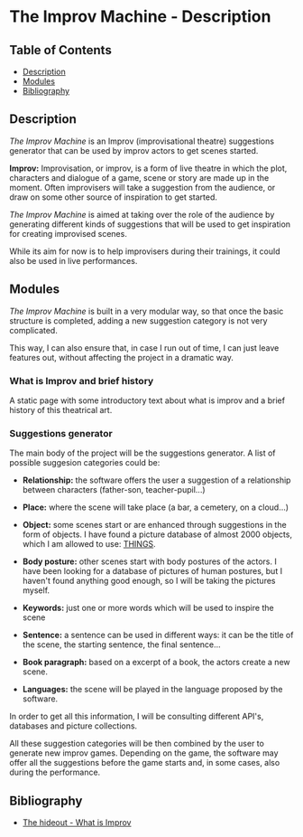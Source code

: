 # The Improv Machine - Description

## Table of Contents

- [Description](#description)
- [Modules](#modules)
- [Bibliography](#bibliography)

## Description

_The Improv Machine_ is an Improv (improvisational theatre) suggestions generator that can be used by improv actors to get scenes started.

**Improv:** Improvisation, or improv, is a form of live theatre in which the plot, characters and dialogue of a game, scene or story are made up in the moment. Often improvisers will take a suggestion from the audience, or draw on some other source of inspiration to get started.

_The Improv Machine_ is aimed at taking over the role of the audience by generating different kinds of suggestions that will be used to get inspiration for creating improvised scenes.

While its aim for now is to help improvisers during their trainings, it could also be used in live performances.

## Modules

_The Improv Machine_ is built in a very modular way, so that once the basic structure is completed, adding a new suggestion category is not very complicated.

This way, I can also ensure that, in case I run out of time, I can just leave features out, without affecting the project in a dramatic way.

### What is Improv and brief history

A static page with some introductory text about what is improv and a brief history of this theatrical art.

### Suggestions generator

The main body of the project will be the suggestions generator. A list of possible suggesion categories could be:

- **Relationship:** the software offers the user a suggestion of a relationship between characters (father-son, teacher-pupil...)

- **Place:** where the scene will take place (a bar, a cemetery, on a cloud...)

- **Object:** some scenes start or are enhanced through suggestions in the form of objects. I have found a picture database of almost 2000 objects, which I am allowed to use: [THINGS](https://journals.plos.org/plosone/article?id=10.1371/journal.pone.0223792).

- **Body posture:** other scenes start with body postures of the actors. I have been looking for a database of pictures of human postures, but I haven't found anything good enough, so I will be taking the pictures myself.

- **Keywords:** just one or more words which will be used to inspire the scene

- **Sentence:** a sentence can be used in different ways: it can be the title of the scene, the starting sentence, the final sentence...

- **Book paragraph:** based on a excerpt of a book, the actors create a new scene.

- **Languages:** the scene will be played in the language proposed by the software.

In order to get all this information, I will be consulting different API's, databases and picture collections.

All these suggestion categories will be then combined by the user to generate new improv games. Depending on the game, the software may offer all the suggestions before the game starts and, in some cases, also during the performance.

## Bibliography

- [The hideout - What is Improv](https://www.hideouttheatre.com/about/what-is-improv/)

